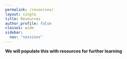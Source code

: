 ```yaml
---
permalink: /resources/
layout: single
title: Resources
author_profile: false
classes: wide
sidebar:
  nav: "sessions"
---
```

**We will populate this with resources for further learning**
